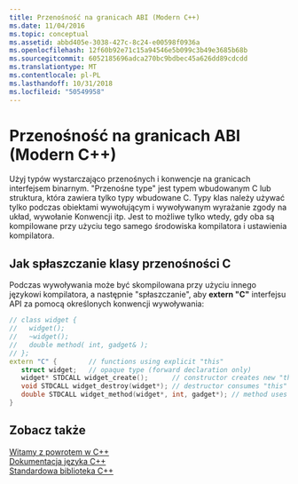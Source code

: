 ```yaml
---
title: Przenośność na granicach ABI (Modern C++)
ms.date: 11/04/2016
ms.topic: conceptual
ms.assetid: abbd405e-3038-427c-8c24-e00598f0936a
ms.openlocfilehash: 12f60b92e71c15a94546e5b099c3b49e3685b68b
ms.sourcegitcommit: 6052185696adca270bc9bdbec45a626dd89cdcdd
ms.translationtype: MT
ms.contentlocale: pl-PL
ms.lasthandoff: 10/31/2018
ms.locfileid: "50549958"
---
```

# <a name="portability-at-abi-boundaries-modern-c"></a>Przenośność na granicach ABI (Modern C++)

Użyj typów wystarczająco przenośnych i konwencje na granicach interfejsem binarnym. "Przenośne type" jest typem wbudowanym C lub struktura, która zawiera tylko typy wbudowane C. Typy klas należy używać tylko podczas obiektami wywołującym i wywoływanym wyrażanie zgody na układ, wywołanie Konwencji itp. Jest to możliwe tylko wtedy, gdy oba są kompilowane przy użyciu tego samego środowiska kompilatora i ustawienia kompilatora.

## <a name="how-to-flatten-a-class-for-c-portability"></a>Jak spłaszczanie klasy przenośności C

Podczas wywoływania może być skompilowana przy użyciu innego językowi kompilatora, a następnie "spłaszczanie", aby **extern "C"** interfejsu API za pomocą określonych konwencji wywoływania:

```cpp
// class widget {
//   widget();
//   ~widget();
//   double method( int, gadget& );
// };
extern "C" {        // functions using explicit "this"
   struct widget;   // opaque type (forward declaration only)
   widget* STDCALL widget_create();      // constructor creates new "this"
   void STDCALL widget_destroy(widget*); // destructor consumes "this"
   double STDCALL widget_method(widget*, int, gadget*); // method uses "this"
}
```

## <a name="see-also"></a>Zobacz także

[Witamy z powrotem w C++](../cpp/welcome-back-to-cpp-modern-cpp.md)<br/>
[Dokumentacja języka C++](../cpp/cpp-language-reference.md)<br/>
[Standardowa biblioteka C++](../standard-library/cpp-standard-library-reference.md)